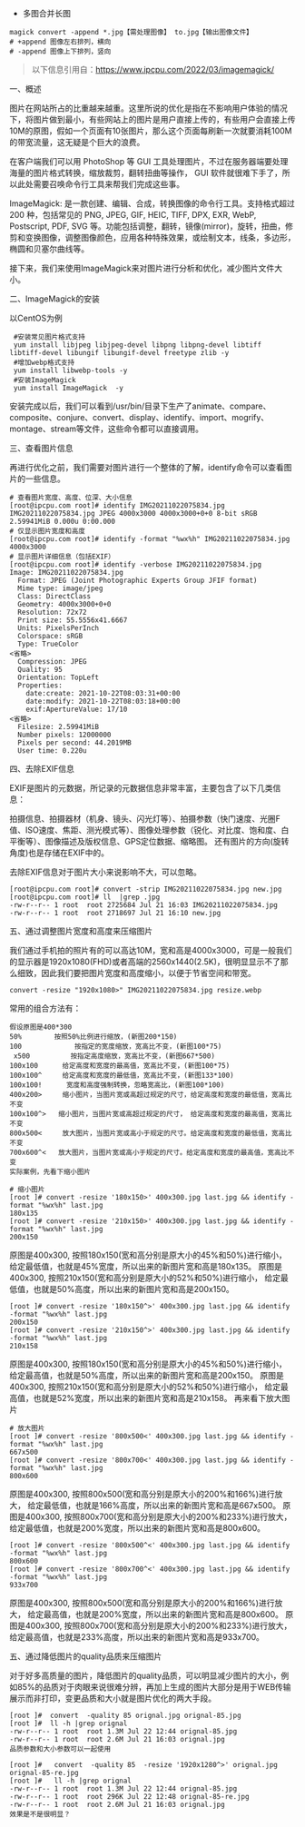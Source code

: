 - 多图合并长图
```batch
magick convert -append *.jpg【需处理图像】 to.jpg【输出图像文件】
# +append 图像左右排列，横向
# -append 图像上下排列，竖向
```
> 以下信息引用自：https://www.ipcpu.com/2022/03/imagemagick/

一、概述

图片在网站所占的比重越来越重。这里所说的优化是指在不影响用户体验的情况下，将图片做到最小，有些网站上的图片是用户直接上传的，有些用户会直接上传10M的原图，假如一个页面有10张图片，那么这个页面每刷新一次就要消耗100M的带宽流量，这无疑是个巨大的浪费。

在客户端我们可以用 PhotoShop 等 GUI 工具处理图片，不过在服务器端要处理海量的图片格式转换，缩放裁剪，翻转扭曲等操作， GUI 软件就很难下手了，所以此处需要召唤命令行工具来帮我们完成这些事。

ImageMagick: 是一款创建、编辑、合成，转换图像的命令行工具。支持格式超过 200 种，包括常见的 PNG, JPEG, GIF, HEIC, TIFF, DPX, EXR, WebP, Postscript, PDF, SVG 等。功能包括调整，翻转，镜像(mirror)，旋转，扭曲，修剪和变换图像，调整图像颜色，应用各种特殊效果，或绘制文本，线条，多边形，椭圆和贝塞尔曲线等。

接下来，我们来使用ImageMagick来对图片进行分析和优化，减少图片文件大小。

二、ImageMagick的安装

以CentOS为例
```shell
 #安装常见图片格式支持
 yum install libjpeg libjpeg-devel libpng libpng-devel libtiff libtiff-devel libungif libungif-devel freetype zlib -y
 #增加webp格式支持
 yum install libwebp-tools -y
 #安装ImageMagick
 yum install ImageMagick  -y
 ```
安装完成以后，我们可以看到/usr/bin/目录下生产了animate、compare、composite、conjure、convert、display、identify、import、mogrify、montage、stream等文件，这些命令都可以直接调用。

三、查看图片信息

再进行优化之前，我们需要对图片进行一个整体的了解，identify命令可以查看图片的一些信息。
```shell
# 查看图片宽度、高度、位深、大小信息
[root@ipcpu.com root]# identify IMG20211022075834.jpg
IMG20211022075834.jpg JPEG 4000x3000 4000x3000+0+0 8-bit sRGB 2.59941MiB 0.000u 0:00.000
# 仅显示图片宽度和高度
[root@ipcpu.com root]# identify -format "%wx%h" IMG20211022075834.jpg
4000x3000
# 显示图片详细信息（包括EXIF）
[root@ipcpu.com root]# identify -verbose IMG20211022075834.jpg
Image: IMG20211022075834.jpg
  Format: JPEG (Joint Photographic Experts Group JFIF format)
  Mime type: image/jpeg
  Class: DirectClass
  Geometry: 4000x3000+0+0
  Resolution: 72x72
  Print size: 55.5556x41.6667
  Units: PixelsPerInch
  Colorspace: sRGB
  Type: TrueColor
<省略>
  Compression: JPEG
  Quality: 95
  Orientation: TopLeft
  Properties:
    date:create: 2021-10-22T08:03:31+00:00
    date:modify: 2021-10-22T08:03:18+00:00
    exif:ApertureValue: 17/10
<省略>
  Filesize: 2.59941MiB
  Number pixels: 12000000
  Pixels per second: 44.2019MB
  User time: 0.220u
```
四、去除EXIF信息

EXIF是图片的元数据，所记录的元数据信息非常丰富，主要包含了以下几类信息：

拍摄信息、拍摄器材（机身、镜头、闪光灯等）、拍摄参数（快门速度、光圈F值、ISO速度、焦距、测光模式等）、图像处理参数（锐化、对比度、饱和度、白平衡等）、图像描述及版权信息、GPS定位数据、缩略图。 还有图片的方向(旋转角度)也是存储在EXIF中的。

去除EXIF信息对于图片大小来说影响不大，可以忽略。
```shell
[root@ipcpu.com root]# convert -strip IMG20211022075834.jpg new.jpg
[root@ipcpu.com root]# ll  |grep .jpg
-rw-r--r-- 1 root  root 2725684 Jul 21 16:03 IMG20211022075834.jpg
-rw-r--r-- 1 root  root 2718697 Jul 21 16:10 new.jpg
```
五、通过调整图片宽度和高度来压缩图片

我们通过手机拍的照片有的可以高达10M，宽和高是4000x3000，可是一般我们的显示器是1920x1080(FHD)或者高端的2560x1440(2.5K)，很明显显示不了那么细致，因此我们要把图片宽度和高度缩小，以便于节省空间和带宽。
```shell
convert -resize "1920x1080>" IMG20211022075834.jpg resize.webp
```
常用的组合方法有：
```
假设原图是400*300
50%        按照50%比例进行缩放，(新图200*150)
100             按指定的宽度缩放，宽高比不变，(新图100*75)
 x500          按指定高度缩放，宽高比不变，(新图667*500)
100x100      给定高度和宽度的最高值，宽高比不变，(新图100*75)
100x100^     给定高度和宽度的最低值，宽高比不变，(新图133*100)
100x100!      宽度和高度强制转换，忽略宽高比，(新图100*100)
400x200>     缩小图片，当图片宽或高超过规定的尺寸，给定高度和宽度的最低值，宽高比不变
100x100^>   缩小图片，当图片宽或高超过规定的尺寸， 给定高度和宽度的最高值，宽高比不变
800x500<     放大图片，当图片宽或高小于规定的尺寸。给定高度和宽度的最低值，宽高比不变
700x600^<   放大图片，当图片宽或高小于规定的尺寸。给定高度和宽度的最高值，宽高比不变
实际案例，先看下缩小图片
```
```shell
# 缩小图片
[root ]# convert -resize '180x150>' 400x300.jpg last.jpg && identify -format "%wx%h" last.jpg
180x135
[root ]# convert -resize '210x150>' 400x300.jpg last.jpg && identify -format "%wx%h" last.jpg
200x150
```

原图是400x300, 按照180x150(宽和高分别是原大小的45%和50%)进行缩小， 给定最低值，也就是45%宽度，所以出来的新图片宽和高是180x135。
原图是400x300, 按照210x150(宽和高分别是原大小的52%和50%)进行缩小， 给定最低值，也就是50%高度，所以出来的新图片宽和高是200x150。

```shell
[root ]# convert -resize '180x150^>' 400x300.jpg last.jpg && identify -format "%wx%h" last.jpg
200x150
[root ]# convert -resize '210x150^>' 400x300.jpg last.jpg && identify -format "%wx%h" last.jpg
210x158
```
原图是400x300, 按照180x150(宽和高分别是原大小的45%和50%)进行缩小， 给定最高值，也就是50%高度，所以出来的新图片宽和高是200x150。
原图是400x300, 按照210x150(宽和高分别是原大小的52%和50%)进行缩小， 给定最高值，也就是52%宽度，所以出来的新图片宽和高是210x158。
再来看下放大图片
```shell
# 放大图片
[root ]# convert -resize '800x500<' 400x300.jpg last.jpg && identify -format "%wx%h" last.jpg
667x500
[root ]# convert -resize '800x700<' 400x300.jpg last.jpg && identify -format "%wx%h" last.jpg
800x600
```
原图是400x300, 按照800x500(宽和高分别是原大小的200%和166%)进行放大， 给定最低值，也就是166%高度，所以出来的新图片宽和高是667x500。
原图是400x300, 按照800x700(宽和高分别是原大小的200%和233%)进行放大， 给定最低值，也就是200%宽度，所以出来的新图片宽和高是800x600。
```shell
[root ]# convert -resize '800x500^<' 400x300.jpg last.jpg && identify -format "%wx%h" last.jpg
800x600
[root ]# convert -resize '800x700^<' 400x300.jpg last.jpg && identify -format "%wx%h" last.jpg
933x700
```
原图是400x300, 按照800x500(宽和高分别是原大小的200%和166%)进行放大， 给定最高值，也就是200%宽度，所以出来的新图片宽和高是800x600。
原图是400x300, 按照800x700(宽和高分别是原大小的200%和233%)进行放大， 给定最高值，也就是233%高度，所以出来的新图片宽和高是933x700。

五、通过降低图片的quality品质来压缩图片

对于好多高质量的图片，降低图片的quality品质，可以明显减少图片的大小，例如85%的品质对于肉眼来说很难分辨，再加上生成的图片大部分是用于WEB传输展示而非打印，变更品质和大小就是图片优化的两大手段。
```shell
[root ]#  convert  -quality 85 orignal.jpg orignal-85.jpg
[root ]#  ll -h |grep orignal
-rw-r--r-- 1 root  root 1.3M Jul 22 12:44 orignal-85.jpg
-rw-r--r-- 1 root  root 2.6M Jul 21 16:03 orignal.jpg
品质参数和大小参数可以一起使用

[root ]#   convert  -quality 85  -resize '1920x1280^>' orignal.jpg orignal-85-re.jpg
[root ]#   ll -h |grep orignal
-rw-r--r-- 1 root  root 1.3M Jul 22 12:44 orignal-85.jpg
-rw-r--r-- 1 root  root 296K Jul 22 12:48 orignal-85-re.jpg
-rw-r--r-- 1 root  root 2.6M Jul 21 16:03 orignal.jpg
效果是不是很明显？
```